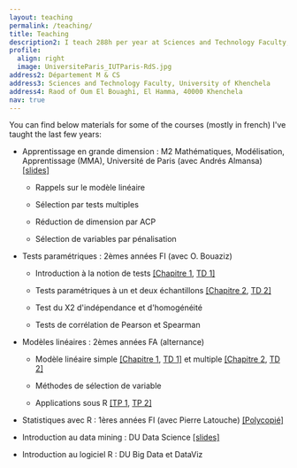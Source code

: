 ```yaml
---
layout: teaching
permalink: /teaching/
title: Teaching
description2: I teach 288h per year at Sciences and Technology Faculty, University of Khenchela. You can reach me there at the following mailing address.
profile:
  align: right
  image: UniversiteParis_IUTParis-RdS.jpg
address2: Département M & CS
address3: Sciences and Technology Faculty, University of Khenchela
address4: Raod of Oum El Bouaghi, El Hamma, 40000 Khenchela 
nav: true
---
```





You can find below materials for some of the courses (mostly in french) I've taught the last few years:

- Apprentissage en grande dimension : M2 Mathématiques, Modélisation, Apprentissage (MMA), Université de Paris (avec Andrés Almansa) <a href="{{site.baseurl}}/assets/pdf/Chap3_reducDim.pdf">[slides]</a>

    - Rappels sur le modèle linéaire
    
    - Sélection par tests multiples
    
    - Réduction de dimension par ACP
    
    - Sélection de variables par pénalisation 

- Tests paramétriques : 2èmes années FI (avec O. Bouaziz)  

    - Introduction à la notion de tests <a href="{{site.baseurl}}/assets/pdf/Chap1.pdf">[Chapitre 1</a>, <a href="{{site.baseurl}}/assets/pdf/TD1.pdf">TD 1]</a>
    
    - Tests paramétriques à un et deux échantillons <a href="{{site.baseurl}}/assets/pdf/Chap2.pdf">[Chapitre 2</a>, <a href="{{site.baseurl}}/assets/pdf/TD2.pdf">TD 2]</a>
    
    - Test du Χ2 d'indépendance et d'homogénéité
    
    - Tests de corrélation de Pearson et Spearman

- Modèles linéaires : 2èmes années FA (alternance) 

    - Modèle linéaire simple <a href="{{site.baseurl}}/assets/pdf/Chap1_ML.pdf">[Chapitre 1</a>, <a href="{{site.baseurl}}/assets/pdf/TD1_ML.pdf">TD 1]</a> et multiple <a href="{{site.baseurl}}/assets/pdf/Chap2_ML.pdf">[Chapitre 2</a>, <a href="{{site.baseurl}}/assets/pdf/TD2_ML.pdf">TD 2]</a>
    
    - Méthodes de sélection de variable
    
    - Applications sous R <a href="{{site.baseurl}}/assets/pdf/TP1.pdf">[TP 1</a>, <a href="{{site.baseurl}}/assets/pdf/TP2.pdf">TP 2]</a>

- Statistiques avec R : 1ères années FI (avec Pierre Latouche)
<a href="{{site.baseurl}}/assets/pdf/coursR.pdf">[Polycopié]</a>

- Introduction au data mining : DU Data Science <a href="{{site.baseurl}}/assets/pdf/DataMining.pdf">[slides]</a>

- Introduction au logiciel R : DU Big Data et DataViz
